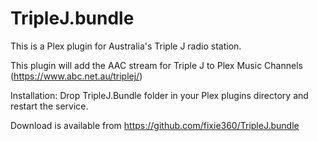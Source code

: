 TripleJ.bundle
===============

This is a Plex plugin for Australia's Triple J radio station.

This plugin will add the AAC stream for Triple J to Plex Music Channels (https://www.abc.net.au/triplej/)

Installation:
Drop TripleJ.Bundle folder in your Plex plugins directory and restart the service.
  
Download is available from https://github.com/fixie360/TripleJ.bundle
